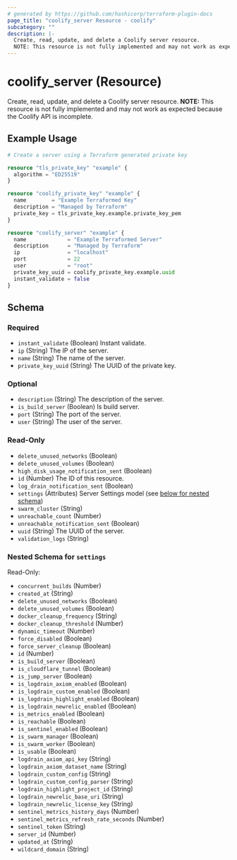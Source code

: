 ```yaml
---
# generated by https://github.com/hashicorp/terraform-plugin-docs
page_title: "coolify_server Resource - coolify"
subcategory: ""
description: |-
  Create, read, update, and delete a Coolify server resource.
  NOTE: This resource is not fully implemented and may not work as expected because the Coolify API is incomplete.
---
```


# coolify_server (Resource)

Create, read, update, and delete a Coolify server resource.
**NOTE:** This resource is not fully implemented and may not work as expected because the Coolify API is incomplete.

## Example Usage

```terraform
# Create a server using a Terraform generated private key

resource "tls_private_key" "example" {
  algorithm = "ED25519"
}

resource "coolify_private_key" "example" {
  name        = "Example Terraformed Key"
  description = "Managed by Terraform"
  private_key = tls_private_key.example.private_key_pem
}

resource "coolify_server" "example" {
  name             = "Example Terraformed Server"
  description      = "Managed by Terraform"
  ip               = "localhost"
  port             = 22
  user             = "root"
  private_key_uuid = coolify_private_key.example.uuid
  instant_validate = false
}
```

<!-- schema generated by tfplugindocs -->
## Schema

### Required

- `instant_validate` (Boolean) Instant validate.
- `ip` (String) The IP of the server.
- `name` (String) The name of the server.
- `private_key_uuid` (String) The UUID of the private key.

### Optional

- `description` (String) The description of the server.
- `is_build_server` (Boolean) Is build server.
- `port` (String) The port of the server.
- `user` (String) The user of the server.

### Read-Only

- `delete_unused_networks` (Boolean)
- `delete_unused_volumes` (Boolean)
- `high_disk_usage_notification_sent` (Boolean)
- `id` (Number) The ID of this resource.
- `log_drain_notification_sent` (Boolean)
- `settings` (Attributes) Server Settings model (see [below for nested schema](#nestedatt--settings))
- `swarm_cluster` (String)
- `unreachable_count` (Number)
- `unreachable_notification_sent` (Boolean)
- `uuid` (String) The UUID of the server.
- `validation_logs` (String)

<a id="nestedatt--settings"></a>
### Nested Schema for `settings`

Read-Only:

- `concurrent_builds` (Number)
- `created_at` (String)
- `delete_unused_networks` (Boolean)
- `delete_unused_volumes` (Boolean)
- `docker_cleanup_frequency` (String)
- `docker_cleanup_threshold` (Number)
- `dynamic_timeout` (Number)
- `force_disabled` (Boolean)
- `force_server_cleanup` (Boolean)
- `id` (Number)
- `is_build_server` (Boolean)
- `is_cloudflare_tunnel` (Boolean)
- `is_jump_server` (Boolean)
- `is_logdrain_axiom_enabled` (Boolean)
- `is_logdrain_custom_enabled` (Boolean)
- `is_logdrain_highlight_enabled` (Boolean)
- `is_logdrain_newrelic_enabled` (Boolean)
- `is_metrics_enabled` (Boolean)
- `is_reachable` (Boolean)
- `is_sentinel_enabled` (Boolean)
- `is_swarm_manager` (Boolean)
- `is_swarm_worker` (Boolean)
- `is_usable` (Boolean)
- `logdrain_axiom_api_key` (String)
- `logdrain_axiom_dataset_name` (String)
- `logdrain_custom_config` (String)
- `logdrain_custom_config_parser` (String)
- `logdrain_highlight_project_id` (String)
- `logdrain_newrelic_base_uri` (String)
- `logdrain_newrelic_license_key` (String)
- `sentinel_metrics_history_days` (Number)
- `sentinel_metrics_refresh_rate_seconds` (Number)
- `sentinel_token` (String)
- `server_id` (Number)
- `updated_at` (String)
- `wildcard_domain` (String)
